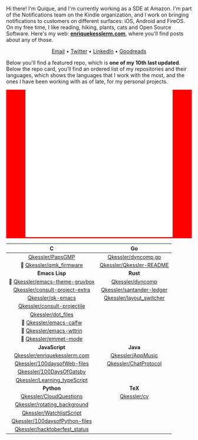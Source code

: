 Hi there! I'm Quique, and I'm currently working as a SDE at Amazon. I'm part of the Notifications team on the Kindle organization, and I work on bringing notifications to customers on different surfaces: iOS, Android and FireOS. On my free time, I like reading, hiking, plants, cats and Open Source Software. Here's my web: [**enriquekesslerm.com**](https://enriquekesslerm.com), where you'll find posts about any of those.

<div align="center">

[Email](mailto:enrique.kesslerm@gmail.com) • [Twitter](https://twitter.com/quique_kessler) • [LinkedIn](https://www.linkedin.com/in/enrique-kessler-martinez/) • [Goodreads](https://www.goodreads.com/user/show/130860665-quique)

</div>

Below you'll find a featured repo, which is **one of my 10th last updated**. Below the repo card, you'll find an ordered list of my repositories and their languages, which shows the languages that I work with the most, and the ones I have been working with as of late, for my personal projects.

<div align="center" style="background: red">
    <a href="https://github.com/Qkessler/PapsGMP">
        <img src="src/repo-card.svg" width="400" height="400" alt="Repo card which links to the Repo itself, in Github.">
    </a>
</div>

<div align='center'>

|  **C**  |  **Go**  |
| :--: | :--: |
|  [Qkessler/PapsGMP](https://github.com/Qkessler/PapsGMP) |   [Qkessler/dyncomp.go](https://github.com/Qkessler/dyncomp.go)  |
| :small_orange_diamond: [Qkessler/qmk_firmware](https://github.com/Qkessler/qmk_firmware) |   [Qkessler/Qkessler-README](https://github.com/Qkessler/Qkessler-README)  |
|  **Emacs Lisp**  |  **Rust**  |
| :small_orange_diamond: [Qkessler/emacs-theme-gruvbox](https://github.com/Qkessler/emacs-theme-gruvbox) |   [Qkessler/dyncomp](https://github.com/Qkessler/dyncomp)  |
|  [Qkessler/consult-project-extra](https://github.com/Qkessler/consult-project-extra) |   [Qkessler/santander-ledger](https://github.com/Qkessler/santander-ledger)  |
|  [Qkessler/qk-emacs](https://github.com/Qkessler/qk-emacs) |   [Qkessler/layout_switcher](https://github.com/Qkessler/layout_switcher)  |
|  [Qkessler/consult-projectile](https://github.com/Qkessler/consult-projectile) |   |
|  [Qkessler/dot_files](https://github.com/Qkessler/dot_files) |   |
| :small_orange_diamond: [Qkessler/emacs-calfw](https://github.com/Qkessler/emacs-calfw) |   |
| :small_orange_diamond: [Qkessler/emacs-wttrin](https://github.com/Qkessler/emacs-wttrin) |   |
| :small_orange_diamond: [Qkessler/emmet-mode](https://github.com/Qkessler/emmet-mode) |   |
|  **JavaScript**  |  **Java**  |
|  [Qkessler/enriquekesslerm.com](https://github.com/Qkessler/enriquekesslerm.com) |   [Qkessler/AppMusic](https://github.com/Qkessler/AppMusic)  |
|  [Qkessler/100daysofWeb-files](https://github.com/Qkessler/100daysofWeb-files) |   [Qkessler/ChatProtocol](https://github.com/Qkessler/ChatProtocol)  |
|  [Qkessler/100DaysOfGatsby](https://github.com/Qkessler/100DaysOfGatsby) |   |
|  [Qkessler/Learning_typeScript](https://github.com/Qkessler/Learning_typeScript) |   |
|  **Python**  |  **TeX**  |
|  [Qkessler/CloudQuestions](https://github.com/Qkessler/CloudQuestions) |   [Qkessler/cv](https://github.com/Qkessler/cv)  |
|  [Qkessler/rotating_background](https://github.com/Qkessler/rotating_background) |   |
|  [Qkessler/WatchlistScript](https://github.com/Qkessler/WatchlistScript) |   |
|  [Qkessler/100daysofPython-files](https://github.com/Qkessler/100daysofPython-files) |   |
|  [Qkessler/hacktoberfest_status](https://github.com/Qkessler/hacktoberfest_status) |   |

</div>

